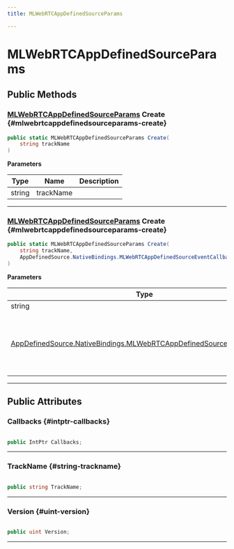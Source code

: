 ```yaml
---
title: MLWebRTCAppDefinedSourceParams

---
```


# MLWebRTCAppDefinedSourceParams










## Public Methods

### [MLWebRTCAppDefinedSourceParams](/versioned_docs/version-31-Aug-2023/unity-api/api/UnityEngine.XR.MagicLeap/MLWebRTC/Source/NativeBindings/UnityEngine.XR.MagicLeap.MLWebRTC.Source.NativeBindings.MLWebRTCAppDefinedSourceParams.md) Create {#mlwebrtcappdefinedsourceparams-create}

```csharp
public static MLWebRTCAppDefinedSourceParams Create(
    string trackName
)
```


**Parameters**

| Type | Name  | Description  | 
|--|--|--|
| string |trackName||






-----------

### [MLWebRTCAppDefinedSourceParams](/versioned_docs/version-31-Aug-2023/unity-api/api/UnityEngine.XR.MagicLeap/MLWebRTC/Source/NativeBindings/UnityEngine.XR.MagicLeap.MLWebRTC.Source.NativeBindings.MLWebRTCAppDefinedSourceParams.md) Create {#mlwebrtcappdefinedsourceparams-create}

```csharp
public static MLWebRTCAppDefinedSourceParams Create(
    string trackName,
    AppDefinedSource.NativeBindings.MLWebRTCAppDefinedSourceEventCallbacks callbacks
)
```


**Parameters**

| Type | Name  | Description  | 
|--|--|--|
| string |trackName||
| [AppDefinedSource.NativeBindings.MLWebRTCAppDefinedSourceEventCallbacks](/versioned_docs/version-31-Aug-2023/unity-api/api/UnityEngine.XR.MagicLeap/MLWebRTC/AppDefinedSource/NativeBindings/UnityEngine.XR.MagicLeap.MLWebRTC.AppDefinedSource.NativeBindings.MLWebRTCAppDefinedSourceEventCallbacks.md) |callbacks|The native representation of the [MLWebRTC](/versioned_docs/version-31-Aug-2023/unity-api/api/UnityEngine.XR.MagicLeap/MLWebRTC/UnityEngine.XR.MagicLeap.MLWebRTC.md) data channel callback events. |






-----------

## Public Attributes

### Callbacks {#intptr-callbacks}

```csharp

public IntPtr Callbacks;

```






-----------

### TrackName {#string-trackname}

```csharp

public string TrackName;

```






-----------

### Version {#uint-version}

```csharp

public uint Version;

```






-----------


